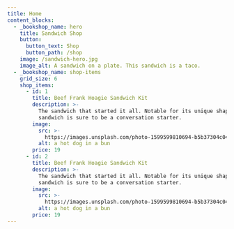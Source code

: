```yaml
---
title: Home
content_blocks:
  - _bookshop_name: hero
    title: Sandwich Shop
    button:
      button_text: Shop
      button_path: /shop
    image: /sandwich-hero.jpg
    image_alt: A sandwich on a plate. This sandwich is a taco.
  - _bookshop_name: shop-items
    grid_size: 6
    shop_items:
      - id: 1
        title: Beef Frank Hoagie Sandwich Kit
        description: >-
          The sandwich that started it all. Notable for its unique shape, this
          sandwich is sure to be a conversation starter.
        image:
          src: >-
            https://images.unsplash.com/photo-1599599810694-b5b37304c041?ixlib=rb-4.0.3&ixid=MnwxMjA3fDB8MHxzZWFyY2h8Mnx8aG90JTIwZG9nfGVufDB8fDB8fA%3D%3D&auto=format&fit=crop&w=600&h=600&q=80&crop=entropy
          alt: a hot dog in a bun
        price: 19
      - id: 2
        title: Beef Frank Hoagie Sandwich Kit
        description: >-
          The sandwich that started it all. Notable for its unique shape, this
          sandwich is sure to be a conversation starter.
        image:
          src: >-
            https://images.unsplash.com/photo-1599599810694-b5b37304c041?ixlib=rb-4.0.3&ixid=MnwxMjA3fDB8MHxzZWFyY2h8Mnx8aG90JTIwZG9nfGVufDB8fDB8fA%3D%3D&auto=format&fit=crop&w=600&h=600&q=80&crop=entropy
          alt: a hot dog in a bun
        price: 19
---
```

